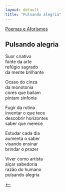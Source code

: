 ```yaml
---
layout: default
title: "Pulsando alegria"
--- 
```




[Poemas e Aforismos](./)

## Pulsando alegria

Suor criativo  
fonte da arte  
refúgio sagrado  
da mente brilhante

Ocaso do cinza  
da monotonia  
cores que bailam  
pintam sinfonia

Fugir da rotina  
inventar o que tece  
descobrir horizontes  
saber que merece

Estudar cada dia  
aumenta o saber  
visando ensinar  
brindar o prazer

Viver como artista  
alçar sabedoria  
razão do humano  
pulsando alegria

[<--](./)
